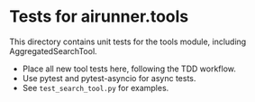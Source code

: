 # Tests for airunner.tools

This directory contains unit tests for the tools module, including AggregatedSearchTool.

- Place all new tool tests here, following the TDD workflow.
- Use pytest and pytest-asyncio for async tests.
- See `test_search_tool.py` for examples.
